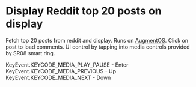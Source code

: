 # Display Reddit top 20 posts on display

Fetch top 20 posts from reddit and display. Runs on [AugmentOS](https://augmentos.org).
Click on post to load comments.
UI control by tapping into media controls provided by SR08 smart ring. 

KeyEvent.KEYCODE_MEDIA_PLAY_PAUSE - Enter
KeyEvent.KEYCODE_MEDIA_PREVIOUS - Up
KeyEvent.KEYCODE_MEDIA_NEXT - Down

